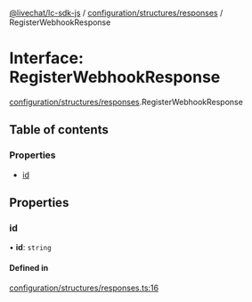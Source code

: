 [@livechat/lc-sdk-js](../README.md) / [configuration/structures/responses](../modules/configuration_structures_responses.md) / RegisterWebhookResponse

# Interface: RegisterWebhookResponse

[configuration/structures/responses](../modules/configuration_structures_responses.md).RegisterWebhookResponse

## Table of contents

### Properties

- [id](configuration_structures_responses.RegisterWebhookResponse.md#id)

## Properties

### id

• **id**: `string`

#### Defined in

[configuration/structures/responses.ts:16](https://github.com/livechat/lc-sdk-js/blob/125a327/src/configuration/structures/responses.ts#L16)

